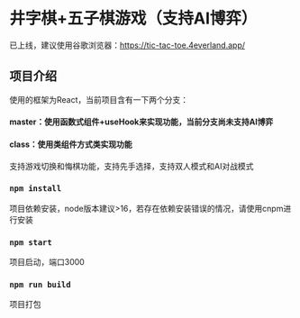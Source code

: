 # 井字棋+五子棋游戏（支持AI博弈）

已上线，建议使用谷歌浏览器：https://tic-tac-toe.4everland.app/


## 项目介绍

使用的框架为React，当前项目含有一下两个分支：
#### master：使用函数式组件+useHook来实现功能，当前分支尚未支持AI博弈
#### class：使用类组件方式类实现功能
支持游戏切换和悔棋功能，支持先手选择，支持双人模式和AI对战模式

### `npm install`

项目依赖安装，node版本建议>16，若存在依赖安装错误的情况，请使用cnpm进行安装

### `npm start`

项目启动，端口3000


### `npm run build`

项目打包
